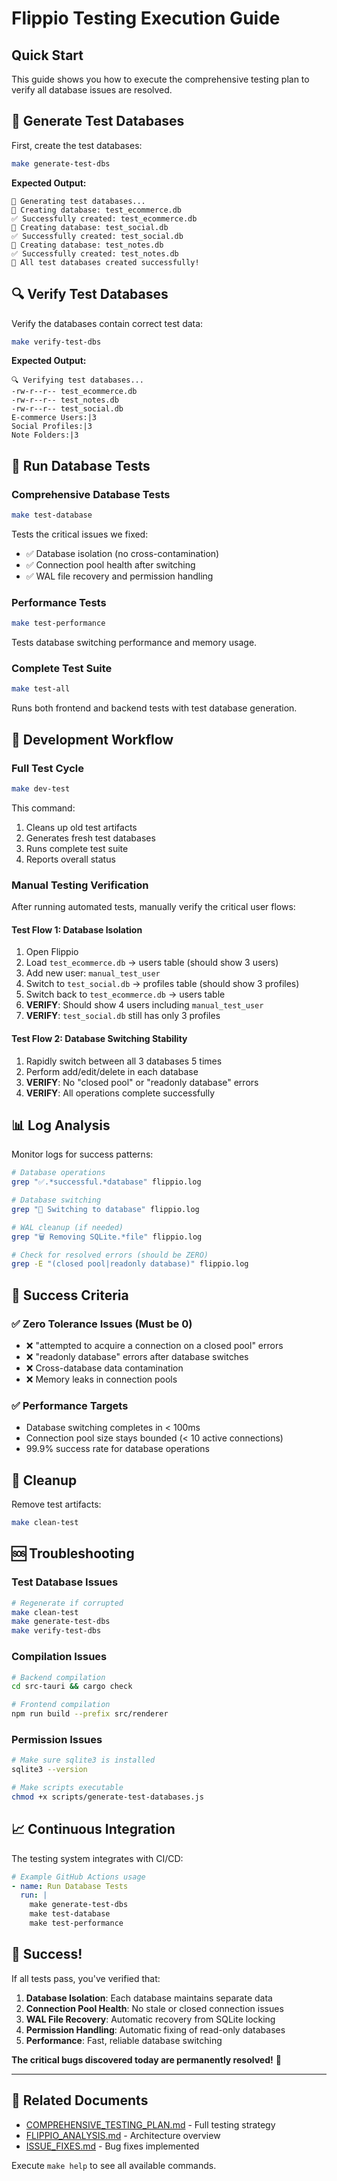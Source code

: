 # Flippio Testing Execution Guide

## Quick Start

This guide shows you how to execute the comprehensive testing plan to verify all database issues are resolved.

## 🚀 Generate Test Databases

First, create the test databases:

```bash
make generate-test-dbs
```

**Expected Output:**
```
🚀 Generating test databases...
📁 Creating database: test_ecommerce.db
✅ Successfully created: test_ecommerce.db
📁 Creating database: test_social.db  
✅ Successfully created: test_social.db
📁 Creating database: test_notes.db
✅ Successfully created: test_notes.db
🎉 All test databases created successfully!
```

## 🔍 Verify Test Databases

Verify the databases contain correct test data:

```bash
make verify-test-dbs
```

**Expected Output:**
```
🔍 Verifying test databases...
-rw-r--r-- test_ecommerce.db
-rw-r--r-- test_notes.db
-rw-r--r-- test_social.db
E-commerce Users:|3
Social Profiles:|3
Note Folders:|3
```

## 🧪 Run Database Tests

### Comprehensive Database Tests
```bash
make test-database
```

Tests the critical issues we fixed:
- ✅ Database isolation (no cross-contamination)
- ✅ Connection pool health after switching
- ✅ WAL file recovery and permission handling

### Performance Tests
```bash
make test-performance
```

Tests database switching performance and memory usage.

### Complete Test Suite
```bash
make test-all
```

Runs both frontend and backend tests with test database generation.

## 🔄 Development Workflow

### Full Test Cycle
```bash
make dev-test
```

This command:
1. Cleans up old test artifacts
2. Generates fresh test databases
3. Runs complete test suite
4. Reports overall status

### Manual Testing Verification

After running automated tests, manually verify the critical user flows:

#### Test Flow 1: Database Isolation
1. Open Flippio
2. Load `test_ecommerce.db` → users table (should show 3 users)
3. Add new user: `manual_test_user`
4. Switch to `test_social.db` → profiles table (should show 3 profiles)
5. Switch back to `test_ecommerce.db` → users table
6. **VERIFY**: Should show 4 users including `manual_test_user`
7. **VERIFY**: `test_social.db` still has only 3 profiles

#### Test Flow 2: Database Switching Stability
1. Rapidly switch between all 3 databases 5 times
2. Perform add/edit/delete in each database
3. **VERIFY**: No "closed pool" or "readonly database" errors
4. **VERIFY**: All operations complete successfully

## 📊 Log Analysis

Monitor logs for success patterns:

```bash
# Database operations
grep "✅.*successful.*database" flippio.log

# Database switching
grep "🔄 Switching to database" flippio.log

# WAL cleanup (if needed)
grep "🗑️ Removing SQLite.*file" flippio.log

# Check for resolved errors (should be ZERO)
grep -E "(closed pool|readonly database)" flippio.log
```

## 🎯 Success Criteria

### ✅ Zero Tolerance Issues (Must be 0)
- ❌ "attempted to acquire a connection on a closed pool" errors
- ❌ "readonly database" errors after database switches
- ❌ Cross-database data contamination
- ❌ Memory leaks in connection pools

### ✅ Performance Targets
- Database switching completes in < 100ms
- Connection pool size stays bounded (< 10 active connections)
- 99.9% success rate for database operations

## 🧹 Cleanup

Remove test artifacts:

```bash
make clean-test
```

## 🆘 Troubleshooting

### Test Database Issues
```bash
# Regenerate if corrupted
make clean-test
make generate-test-dbs
make verify-test-dbs
```

### Compilation Issues
```bash
# Backend compilation
cd src-tauri && cargo check

# Frontend compilation  
npm run build --prefix src/renderer
```

### Permission Issues
```bash
# Make sure sqlite3 is installed
sqlite3 --version

# Make scripts executable
chmod +x scripts/generate-test-databases.js
```

## 📈 Continuous Integration

The testing system integrates with CI/CD:

```yaml
# Example GitHub Actions usage
- name: Run Database Tests
  run: |
    make generate-test-dbs
    make test-database
    make test-performance
```

## 🎉 Success!

If all tests pass, you've verified that:

1. **Database Isolation**: Each database maintains separate data
2. **Connection Pool Health**: No stale or closed connection issues
3. **WAL File Recovery**: Automatic recovery from SQLite locking
4. **Permission Handling**: Automatic fixing of read-only databases
5. **Performance**: Fast, reliable database switching

**The critical bugs discovered today are permanently resolved!** 🚀

---

## 🔗 Related Documents

- [COMPREHENSIVE_TESTING_PLAN.md](./COMPREHENSIVE_TESTING_PLAN.md) - Full testing strategy
- [FLIPPIO_ANALYSIS.md](./FLIPPIO_ANALYSIS.md) - Architecture overview
- [ISSUE_FIXES.md](./ISSUE_FIXES.md) - Bug fixes implemented

Execute `make help` to see all available commands. 
